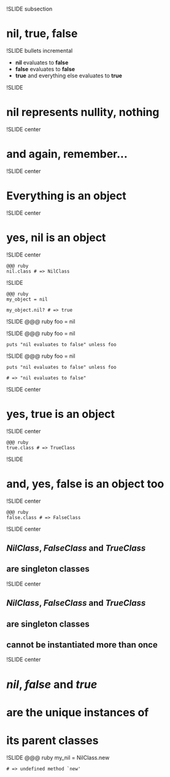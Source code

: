 !SLIDE subsection

# nil, true, false

!SLIDE bullets incremental
 
* **nil** evaluates to **false**
* **false** evaluates to **false**
* **true** and everything else evaluates to **true**

!SLIDE

# **nil** represents nullity, nothing

!SLIDE center

# and again, remember...

!SLIDE center

# **Everything is an object**

!SLIDE center

# yes, **nil** is an object

!SLIDE center

    @@@ ruby
    nil.class # => NilClass

!SLIDE

    @@@ ruby    
    my_object = nil

    my_object.nil? # => true

!SLIDE
    @@@ ruby
    foo = nil

!SLIDE
    @@@ ruby
    foo = nil

    puts "nil evaluates to false" unless foo

!SLIDE
    @@@ ruby
    foo = nil

    puts "nil evaluates to false" unless foo

    # => "nil evaluates to false"

!SLIDE center

# yes, **true** is an object

!SLIDE center

    @@@ ruby
    true.class # => TrueClass
  
!SLIDE

# and, yes, **false** is an object too

!SLIDE center

    @@@ ruby
    false.class # => FalseClass

!SLIDE center

## *NilClass*, *FalseClass* and *TrueClass*
## are singleton classes

!SLIDE center

## *NilClass*, *FalseClass* and *TrueClass*
## are singleton classes

## **cannot be instantiated more than once**

!SLIDE center

# *nil*, *false* and *true* 
# are the unique instances of
# its parent classes

!SLIDE
    @@@ ruby
    my_nil = NilClass.new 

    # => undefined method `new'
